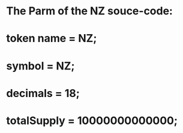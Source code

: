 # The Parm of the NZ souce-code:
# token name = NZ;
# symbol = NZ;
# decimals = 18;
# totalSupply = 10000000000000;


